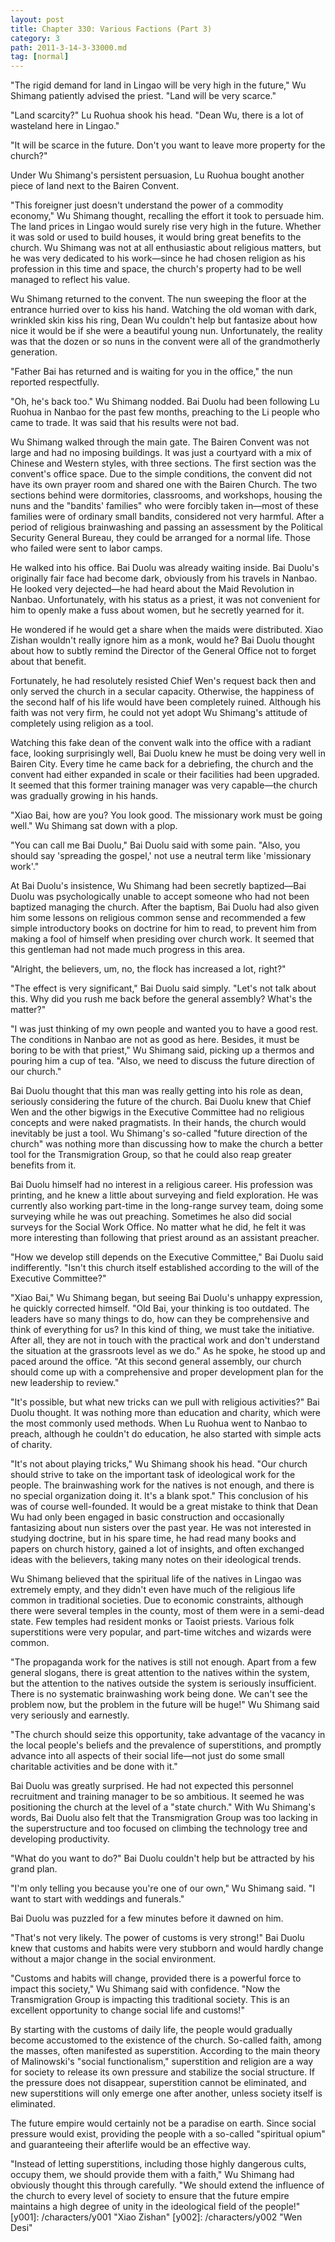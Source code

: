 ```yaml
---
layout: post
title: Chapter 330: Various Factions (Part 3)
category: 3
path: 2011-3-14-3-33000.md
tag: [normal]
---
```


"The rigid demand for land in Lingao will be very high in the future," Wu Shimang patiently advised the priest. "Land will be very scarce."

"Land scarcity?" Lu Ruohua shook his head. "Dean Wu, there is a lot of wasteland here in Lingao."

"It will be scarce in the future. Don't you want to leave more property for the church?"

Under Wu Shimang's persistent persuasion, Lu Ruohua bought another piece of land next to the Bairen Convent.

"This foreigner just doesn't understand the power of a commodity economy," Wu Shimang thought, recalling the effort it took to persuade him. The land prices in Lingao would surely rise very high in the future. Whether it was sold or used to build houses, it would bring great benefits to the church. Wu Shimang was not at all enthusiastic about religious matters, but he was very dedicated to his work—since he had chosen religion as his profession in this time and space, the church's property had to be well managed to reflect his value.

Wu Shimang returned to the convent. The nun sweeping the floor at the entrance hurried over to kiss his hand. Watching the old woman with dark, wrinkled skin kiss his ring, Dean Wu couldn't help but fantasize about how nice it would be if she were a beautiful young nun. Unfortunately, the reality was that the dozen or so nuns in the convent were all of the grandmotherly generation.

"Father Bai has returned and is waiting for you in the office," the nun reported respectfully.

"Oh, he's back too." Wu Shimang nodded. Bai Duolu had been following Lu Ruohua in Nanbao for the past few months, preaching to the Li people who came to trade. It was said that his results were not bad.

Wu Shimang walked through the main gate. The Bairen Convent was not large and had no imposing buildings. It was just a courtyard with a mix of Chinese and Western styles, with three sections. The first section was the convent's office space. Due to the simple conditions, the convent did not have its own prayer room and shared one with the Bairen Church. The two sections behind were dormitories, classrooms, and workshops, housing the nuns and the "bandits' families" who were forcibly taken in—most of these families were of ordinary small bandits, considered not very harmful. After a period of religious brainwashing and passing an assessment by the Political Security General Bureau, they could be arranged for a normal life. Those who failed were sent to labor camps.

He walked into his office. Bai Duolu was already waiting inside. Bai Duolu's originally fair face had become dark, obviously from his travels in Nanbao. He looked very dejected—he had heard about the Maid Revolution in Nanbao. Unfortunately, with his status as a priest, it was not convenient for him to openly make a fuss about women, but he secretly yearned for it.

He wondered if he would get a share when the maids were distributed. Xiao Zishan wouldn't really ignore him as a monk, would he? Bai Duolu thought about how to subtly remind the Director of the General Office not to forget about that benefit.

Fortunately, he had resolutely resisted Chief Wen's request back then and only served the church in a secular capacity. Otherwise, the happiness of the second half of his life would have been completely ruined. Although his faith was not very firm, he could not yet adopt Wu Shimang's attitude of completely using religion as a tool.

Watching this fake dean of the convent walk into the office with a radiant face, looking surprisingly well, Bai Duolu knew he must be doing very well in Bairen City. Every time he came back for a debriefing, the church and the convent had either expanded in scale or their facilities had been upgraded. It seemed that this former training manager was very capable—the church was gradually growing in his hands.

"Xiao Bai, how are you? You look good. The missionary work must be going well." Wu Shimang sat down with a plop.

"You can call me Bai Duolu," Bai Duolu said with some pain. "Also, you should say 'spreading the gospel,' not use a neutral term like 'missionary work'."

At Bai Duolu's insistence, Wu Shimang had been secretly baptized—Bai Duolu was psychologically unable to accept someone who had not been baptized managing the church. After the baptism, Bai Duolu had also given him some lessons on religious common sense and recommended a few simple introductory books on doctrine for him to read, to prevent him from making a fool of himself when presiding over church work. It seemed that this gentleman had not made much progress in this area.

"Alright, the believers, um, no, the flock has increased a lot, right?"

"The effect is very significant," Bai Duolu said simply. "Let's not talk about this. Why did you rush me back before the general assembly? What's the matter?"

"I was just thinking of my own people and wanted you to have a good rest. The conditions in Nanbao are not as good as here. Besides, it must be boring to be with that priest," Wu Shimang said, picking up a thermos and pouring him a cup of tea. "Also, we need to discuss the future direction of our church."

Bai Duolu thought that this man was really getting into his role as dean, seriously considering the future of the church. Bai Duolu knew that Chief Wen and the other bigwigs in the Executive Committee had no religious concepts and were naked pragmatists. In their hands, the church would inevitably be just a tool. Wu Shimang's so-called "future direction of the church" was nothing more than discussing how to make the church a better tool for the Transmigration Group, so that he could also reap greater benefits from it.

Bai Duolu himself had no interest in a religious career. His profession was printing, and he knew a little about surveying and field exploration. He was currently also working part-time in the long-range survey team, doing some surveying while he was out preaching. Sometimes he also did social surveys for the Social Work Office. No matter what he did, he felt it was more interesting than following that priest around as an assistant preacher.

"How we develop still depends on the Executive Committee," Bai Duolu said indifferently. "Isn't this church itself established according to the will of the Executive Committee?"

"Xiao Bai," Wu Shimang began, but seeing Bai Duolu's unhappy expression, he quickly corrected himself. "Old Bai, your thinking is too outdated. The leaders have so many things to do, how can they be comprehensive and think of everything for us? In this kind of thing, we must take the initiative. After all, they are not in touch with the practical work and don't understand the situation at the grassroots level as we do." As he spoke, he stood up and paced around the office. "At this second general assembly, our church should come up with a comprehensive and proper development plan for the new leadership to review."

"It's possible, but what new tricks can we pull with religious activities?" Bai Duolu thought. It was nothing more than education and charity, which were the most commonly used methods. When Lu Ruohua went to Nanbao to preach, although he couldn't do education, he also started with simple acts of charity.

"It's not about playing tricks," Wu Shimang shook his head. "Our church should strive to take on the important task of ideological work for the people. The brainwashing work for the natives is not enough, and there is no special organization doing it. It's a blank spot." This conclusion of his was of course well-founded. It would be a great mistake to think that Dean Wu had only been engaged in basic construction and occasionally fantasizing about nun sisters over the past year. He was not interested in studying doctrine, but in his spare time, he had read many books and papers on church history, gained a lot of insights, and often exchanged ideas with the believers, taking many notes on their ideological trends.

Wu Shimang believed that the spiritual life of the natives in Lingao was extremely empty, and they didn't even have much of the religious life common in traditional societies. Due to economic constraints, although there were several temples in the county, most of them were in a semi-dead state. Few temples had resident monks or Taoist priests. Various folk superstitions were very popular, and part-time witches and wizards were common.

"The propaganda work for the natives is still not enough. Apart from a few general slogans, there is great attention to the natives within the system, but the attention to the natives outside the system is seriously insufficient. There is no systematic brainwashing work being done. We can't see the problem now, but the problem in the future will be huge!" Wu Shimang said very seriously and earnestly.

"The church should seize this opportunity, take advantage of the vacancy in the local people's beliefs and the prevalence of superstitions, and promptly advance into all aspects of their social life—not just do some small charitable activities and be done with it."

Bai Duolu was greatly surprised. He had not expected this personnel recruitment and training manager to be so ambitious. It seemed he was positioning the church at the level of a "state church." With Wu Shimang's words, Bai Duolu also felt that the Transmigration Group was too lacking in the superstructure and too focused on climbing the technology tree and developing productivity.

"What do you want to do?" Bai Duolu couldn't help but be attracted by his grand plan.

"I'm only telling you because you're one of our own," Wu Shimang said. "I want to start with weddings and funerals."

Bai Duolu was puzzled for a few minutes before it dawned on him.

"That's not very likely. The power of customs is very strong!" Bai Duolu knew that customs and habits were very stubborn and would hardly change without a major change in the social environment.

"Customs and habits will change, provided there is a powerful force to impact this society," Wu Shimang said with confidence. "Now the Transmigration Group is impacting this traditional society. This is an excellent opportunity to change social life and customs!"

By starting with the customs of daily life, the people would gradually become accustomed to the existence of the church. So-called faith, among the masses, often manifested as superstition. According to the main theory of Malinowski's "social functionalism," superstition and religion are a way for society to release its own pressure and stabilize the social structure. If the pressure does not disappear, superstition cannot be eliminated, and new superstitions will only emerge one after another, unless society itself is eliminated.

The future empire would certainly not be a paradise on earth. Since social pressure would exist, providing the people with a so-called "spiritual opium" and guaranteeing their afterlife would be an effective way.

"Instead of letting superstitions, including those highly dangerous cults, occupy them, we should provide them with a faith," Wu Shimang had obviously thought this through carefully. "We should extend the influence of the church to every level of society to ensure that the future empire maintains a high degree of unity in the ideological field of the people!"
[y001]: /characters/y001 "Xiao Zishan"
[y002]: /characters/y002 "Wen Desi"